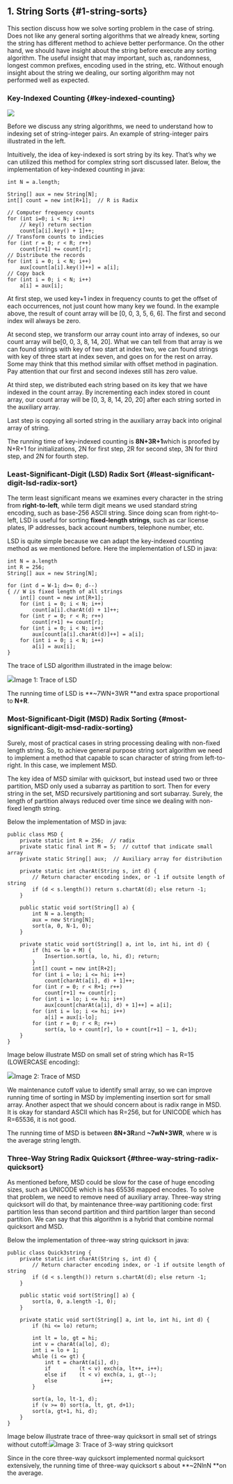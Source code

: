 ## 1. String Sorts {#1-string-sorts}

This section discuss how we solve sorting problem in the case of string. Does not like any general sorting algorithms that we already knew, sorting the string has different method to achieve better performance. On the other hand, we should have insight about the string before execute any sorting algorithm. The useful insight that may important, such as, randomness, longest common prefixes, encoding used in the string, etc. Without enough insight about the string we dealing, our sorting algorithm may not performed well as expected.

### Key-Indexed Counting {#key-indexed-counting}

![](../assets/image1.png)

Before we discuss any string algorithms, we need to understand how to indexing set of string-integer pairs. An example of string-integer pairs illustrated in the left.

Intuitively, the idea of key-indexed is sort string by its key. That’s why we can utilized this method for complex string sort discussed later. Below, the implementation of key-indexed counting in java:

```
int N = a.length;

String[] aux = new String[N];
int[] count = new int[R+1];  // R is Radix

// Computer frequency counts
for (int i=0; i < N; i++)
    // key() return section
    count[a[i].key() + 1]++;
// Transform counts to indicies
for (int r = 0; r < R; r++)
    count[r+1] += count[r];
// Distribute the records
for (int i = 0; i < N; i++)
    aux[count[a[i].key()]++] = a[i];
// Copy back
for (int i = 0; i < N; i++)
    a[i] = aux[i];
```

At first step, we used key+1 index in frequency counts to get the offset of each occurrences, not just count how many key we found. In the example above, the result of count array will be \[0, 0, 3, 5, 6, 6\]. The first and second index will always be zero.

At second step, we transform our array count into array of indexes, so our count array will be\[0, 0, 3, 8, 14, 20\]. What we can tell from that array is we can found strings with key of two start at index two, we can found strings with key of three start at index seven, and goes on for the rest on array. Some may think that this method similar with offset method in pagination. Pay attention that our first and second indexes still has zero value.

At third step, we distributed each string based on its key that we have indexed in the count array. By incrementing each index stored in count array, our count array will be \[0, 3, 8, 14, 20, 20\] after each string sorted in the auxiliary array.

Last step is copying all sorted string in the auxiliary array back into original array of string.

The running time of key-indexed counting is **8N+3R+1**which is proofed by N+R+1 for initializations, 2N for first step, 2R for second step, 3N for third step, and 2N for fourth step.

### Least-Significant-Digit \(LSD\) Radix Sort {#least-significant-digit-lsd-radix-sort}

The term least significant means we examines every character in the string from **right-to-left**, while term digit means we used standard string encoding, such as base-256 ASCII string. Since doing scan from right-to-left, LSD is useful for sorting **fixed-length strings**, such as car license plates, IP addresses, back account numbers, telephone number, etc.

LSD is quite simple because we can adapt the key-indexed counting method as we mentioned before. Here the implementation of LSD in java:

```
int N = a.length
int R = 256;
String[] aux = new String[N];

for (int d = W-1; d>= 0; d--)
{ // W is fixed length of all strings
    int[] count = new int[R+1];
    for (int i = 0; i < N; i++)
        count[a[i].charAt(d) + 1]++;
    for (int r = 0; r < R; r++)
        count[r+1] += count[r];
    for (int i = 0; i < N; i++)
        aux[count[a[i].charAt(d)]++] = a[i];
    for (int i = 0; i < N; i++)
        a[i] = aux[i];
}
```

The trace of LSD algorithm illustrated in the image below:

![](../assets/image2.png)Image 1: Trace of LSD

The running time of LSD is **~7WN+3WR **and extra space proportional to **N+R**.

### Most-Significant-Digit \(MSD\) Radix Sorting {#most-significant-digit-msd-radix-sorting}

Surely, most of practical cases in string processing dealing with non-fixed length string. So, to achieve general purpose string sort algorithm we need to implement a method that capable to scan character of string from left-to-right. In this case, we implement MSD.

The key idea of MSD similar with quicksort, but instead used two or three partition, MSD only used a subarray as partition to sort. Then for every string in the set, MSD recursively partitioning and sort subarray. Surely, the length of partition always reduced over time since we dealing with non-fixed length string.

Below the implementation of MSD in java:

```
public class MSD {
    private static int R = 256;  // radix
    private static final int M = 5;  // cuttof that indicate small array
    private static String[] aux;  // Auxiliary array for distribution

    private static int charAt(String s, int d) {
        // Return character encoding index, or -1 if outsite length of string
        if (d < s.length()) return s.chartAt(d); else return -1;
    }

    public static void sort(String[] a) {
        int N = a.length;
        aux = new String[N];
        sort(a, 0, N-1, 0);
    }

    private static void sort(String[] a, int lo, int hi, int d) {
        if (hi <= lo + M) {
            Insertion.sort(a, lo, hi, d); return;
        }
        int[] count = new int[R+2];
        for (int i = lo; i <= hi; i++)
            count[charAt(a[i], d) + 1]++;
        for (int r = 0; r < R+1; r++)
            count[r+1] += count[r];
        for (int i = lo; i <= hi; i++)
            aux[count[charAt(a[i], d) + 1]++] = a[i];
        for (int i = lo; i <= hi; i++)
            a[i] = aux[i-lo];
        for (int r = 0; r < R; r++)
            sort(a, lo + count[r], lo + count[r+1] – 1, d+1);
    }
}
```

Image below illustrate MSD on small set of string which has R=15 \(LOWERCASE encoding\):

![](../assets/image3.png)Image 2: Trace of MSD

We maintenance cutoff value to identify small array, so we can improve running time of sorting in MSD by implementing insertion sort for small array. Another aspect that we should concern about is radix range in MSD. It is okay for standard ASCII which has R=256, but for UNICODE which has R=65536, it is not good.

The running time of MSD is between **8N+3R**and **~7wN+3WR**, where w is the average string length.

### Three-Way String Radix Quicksort {#three-way-string-radix-quicksort}

As mentioned before, MSD could be slow for the case of huge encoding sizes, such as UNICODE which is has 65536 mapped encodes. To solve that problem, we need to remove need of auxiliary array. Three-way string quicksort will do that, by maintenance three-way partitioning code: first partition less than second partition and third partition larger than second partition. We can say that this algorithm is a hybrid that combine normal quicksort and MSD.

Below the implementation of three-way string quicksort in java:

```
public class Quick3string {
    private static int charAt(String s, int d) {
        // Return character encoding index, or -1 if outsite length of string
        if (d < s.length()) return s.chartAt(d); else return -1;
    }

    public static void sort(String[] a) {
        sort(a, 0, a.length -1, 0);
    }

    private static void sort(String[] a, int lo, int hi, int d) {
        if (hi <= lo) return;

        int lt = lo, gt = hi;
        int v = charAt(a[lo], d);
        int i = lo + 1;
        while (i <= gt) {
            int t = charAt(a[i], d);
            if         (t < v) exch(a, lt++, i++);
            else if    (t < v) exch(a, i, gt--);
            else              i++;
        }

        sort(a, lo, lt-1, d);
        if (v >= 0) sort(a, lt, gt, d+1);
        sort(a, gt+1, hi, d);
    }
}
```

Image below illustrate trace of three-way quicksort in small set of strings without cutoff:![](../assets/image4.png)Image 3: Trace of 3-way string quicksort

Since in the core three-way quicksort implemented normal quicksort extensively, the running time of three-way quicksort s about **~2NlnN **on the average.

